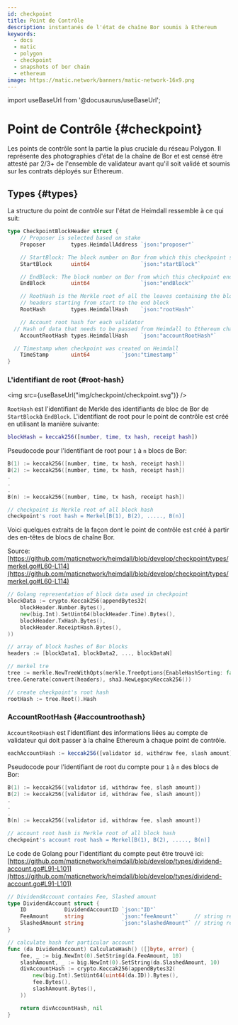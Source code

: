 ```yaml
---
id: checkpoint
title: Point de Contrôle
description: instantanés de l'état de chaîne Bor soumis à Ethereum
keywords:
  - docs
  - matic
  - polygon
  - checkpoint
  - snapshots of bor chain
  - ethereum
image: https://matic.network/banners/matic-network-16x9.png
---
```

import useBaseUrl from '@docusaurus/useBaseUrl';

# Point de Contrôle {#checkpoint}

Les points de contrôle sont la partie la plus cruciale du réseau Polygon. Il représente des photographies d'état de la chaîne de Bor et est censé être attesté par 2/3+ de l'ensemble de validateur avant qu'il soit validé et soumis sur les contrats déployés sur Ethereum.

## Types {#types}

La structure du point de contrôle sur l'état de Heimdall ressemble à ce qui suit:

```go
type CheckpointBlockHeader struct {
	// Proposer is selected based on stake
	Proposer        types.HeimdallAddress `json:"proposer"`

	// StartBlock: The block number on Bor from which this checkpoint starts
	StartBlock      uint64                `json:"startBlock"`

	// EndBlock: The block number on Bor from which this checkpoint ends
	EndBlock        uint64                `json:"endBlock"`

	// RootHash is the Merkle root of all the leaves containing the block
	// headers starting from start to the end block
	RootHash        types.HeimdallHash    `json:"rootHash"`

	// Account root hash for each validator
  // Hash of data that needs to be passed from Heimdall to Ethereum chain like withdraw topup etc.
	AccountRootHash types.HeimdallHash    `json:"accountRootHash"`

  // Timestamp when checkpoint was created on Heimdall
	TimeStamp       uint64          `json:"timestamp"`
}
```

### L'identifiant de root {#root-hash}

<img src={useBaseUrl("img/checkpoint/checkpoint.svg")} />

`RootHash` est l'identifiant de Merkle des identifiants de bloc de Bor de `StartBlock`à `EndBlock`. L'identifiant de root pour le point de contrôle est créé en utilisant la manière suivante:

```matlab
blockHash = keccak256([number, time, tx hash, receipt hash])
```

Pseudocode pour l'identifiant de root pour `1` à `n` blocs de Bor:

```go
B(1) := keccak256([number, time, tx hash, receipt hash])
B(2) := keccak256([number, time, tx hash, receipt hash])
.
.
.
B(n) := keccak256([number, time, tx hash, receipt hash])

// checkpoint is Merkle root of all block hash
checkpoint's root hash = Merkel[B(1), B(2), ....., B(n)]
```

Voici quelques extraits de la façon dont le point de contrôle est créé à partir des en-têtes de blocs de chaîne Bor.

Source: [https://github.com/maticnetwork/heimdall/blob/develop/checkpoint/types/merkel.go#L60-L114](https://github.com/maticnetwork/heimdall/blob/develop/checkpoint/types/merkel.go#L60-L114)    

```go
// Golang representation of block data used in checkpoint
blockData := crypto.Keccak256(appendBytes32(
	blockHeader.Number.Bytes(),
	new(big.Int).SetUint64(blockHeader.Time).Bytes(),
	blockHeader.TxHash.Bytes(),
	blockHeader.ReceiptHash.Bytes(),
))

// array of block hashes of Bor blocks
headers := [blockData1, blockData2, ..., blockDataN]

// merkel tre
tree := merkle.NewTreeWithOpts(merkle.TreeOptions{EnableHashSorting: false, DisableHashLeaves: true})
tree.Generate(convert(headers), sha3.NewLegacyKeccak256())

// create checkpoint's root hash
rootHash := tree.Root().Hash
```

### AccountRootHash {#accountroothash}

`AccountRootHash` est l'identifiant des informations liées au compte de validateur qui doit passer à la chaîne Ethereum à chaque point de contrôle.

```jsx
eachAccountHash := keccak256([validator id, withdraw fee, slash amount])
```

Pseudocode pour l'identifiant de root du compte pour `1` à `n` des blocs de Bor:

```go
B(1) := keccak256([validator id, withdraw fee, slash amount])
B(2) := keccak256([validator id, withdraw fee, slash amount])
.
.
.
B(n) := keccak256([validator id, withdraw fee, slash amount])

// account root hash is Merkle root of all block hash
checkpoint's account root hash = Merkel[B(1), B(2), ....., B(n)]
```

Le code de Golang pour l'identifiant du compte peut être trouvé ici: [https://github.com/maticnetwork/heimdall/blob/develop/types/dividend-account.go#L91-L101](https://github.com/maticnetwork/heimdall/blob/develop/types/dividend-account.go#L91-L101)

```go
// DividendAccount contains Fee, Slashed amount
type DividendAccount struct {
	ID            DividendAccountID `json:"ID"`
	FeeAmount     string            `json:"feeAmount"`     // string representation of big.Int
	SlashedAmount string            `json:"slashedAmount"` // string representation of big.Int
}

// calculate hash for particular account
func (da DividendAccount) CalculateHash() ([]byte, error) {
	fee, _ := big.NewInt(0).SetString(da.FeeAmount, 10)
	slashAmount, _ := big.NewInt(0).SetString(da.SlashedAmount, 10)
	divAccountHash := crypto.Keccak256(appendBytes32(
		new(big.Int).SetUint64(uint64(da.ID)).Bytes(),
		fee.Bytes(),
		slashAmount.Bytes(),
	))

	return divAccountHash, nil
}
```
